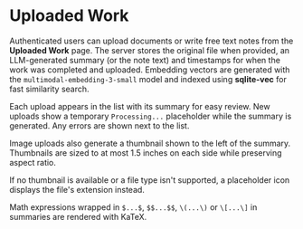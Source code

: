 # Uploaded Work

Authenticated users can upload documents or write free text notes from the **Uploaded Work** page. The server stores the original file when provided, an LLM-generated summary (or the note text) and timestamps for when the work was completed and uploaded. Embedding vectors are generated with the `multimodal-embedding-3-small` model and indexed using **sqlite-vec** for fast similarity search.

Each upload appears in the list with its summary for easy review. New uploads show a temporary `Processing...` placeholder while the summary is generated. Any errors are shown next to the list.

Image uploads also generate a thumbnail shown to the left of the summary. Thumbnails are sized to at most 1.5 inches on each side while preserving aspect ratio.

If no thumbnail is available or a file type isn't supported, a placeholder icon displays the file's extension instead.

Math expressions wrapped in `$...$`, `$$...$$`, `\(...\)` or `\[...\]` in summaries are rendered with KaTeX.
